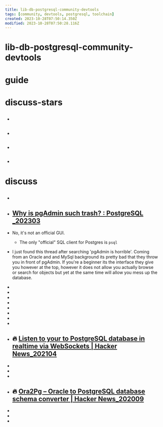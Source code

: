 ```yaml
---
title: lib-db-postgresql-community-devtools
tags: [community, devtools, postgresql, toolchain]
created: 2023-10-28T07:50:14.350Z
modified: 2023-10-28T07:50:28.116Z
---
```


# lib-db-postgresql-community-devtools

# guide

# discuss-stars
- ## 

- ## 

- ## 

- ## 
# discuss
- ## 

- ## [Why is pgAdmin such trash? : PostgreSQL _202303](https://www.reddit.com/r/PostgreSQL/comments/11g1a0l/why_is_pgadmin_such_trash/)
- No, it's not an official GUI.
  - The only "official" SQL client for Postgres is `psql`




- I just found this thread after searching 'pgAdmin is horrible'. Coming from an Oracle and and MySql background its pretty bad that they throw you in front of pgAdmin. If you're a beginner its the interface they give you however at the top, however it does not allow you actually browse or search for objects but yet at the same time will allow you mess up the database.


- 
- 
- 
- 
- 
- 
- 
- 

- ## 🔥 [Listen to your to PostgreSQL database in realtime via WebSockets | Hacker News_202104](https://news.ycombinator.com/item?id=26968449)
- 
- 
- 

- ## 🔥 [Ora2Pg – Oracle to PostgreSQL database schema converter | Hacker News_202009](https://news.ycombinator.com/item?id=24598785)
- 
- 
- 
